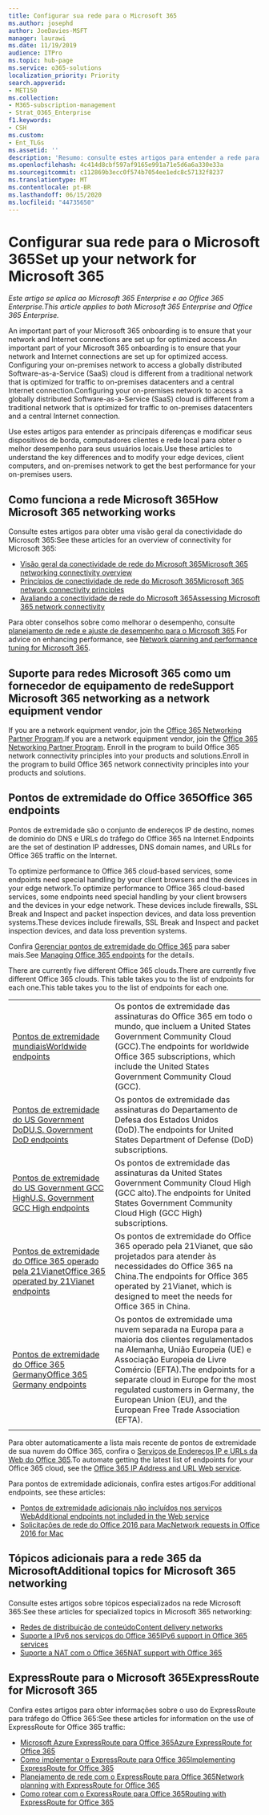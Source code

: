 ```yaml
---
title: Configurar sua rede para o Microsoft 365
ms.author: josephd
author: JoeDavies-MSFT
manager: laurawi
ms.date: 11/19/2019
audience: ITPro
ms.topic: hub-page
ms.service: o365-solutions
localization_priority: Priority
search.appverid:
- MET150
ms.collection:
- M365-subscription-management
- Strat_O365_Enterprise
f1.keywords:
- CSH
ms.custom:
- Ent_TLGs
ms.assetid: ''
description: 'Resumo: consulte estes artigos para entender a rede para o Microsoft 365.'
ms.openlocfilehash: 4c414d8cbf597af9165e991a71e5d6a6a330e33a
ms.sourcegitcommit: c112869b3ecc0f574b7054ee1edc8c57132f8237
ms.translationtype: MT
ms.contentlocale: pt-BR
ms.lasthandoff: 06/15/2020
ms.locfileid: "44735650"
---
```

# <a name="set-up-your-network-for-microsoft-365"></a><span data-ttu-id="38c7d-103">Configurar sua rede para o Microsoft 365</span><span class="sxs-lookup"><span data-stu-id="38c7d-103">Set up your network for Microsoft 365</span></span>

<span data-ttu-id="38c7d-104">*Este artigo se aplica ao Microsoft 365 Enterprise e ao Office 365 Enterprise.*</span><span class="sxs-lookup"><span data-stu-id="38c7d-104">*This article applies to both Microsoft 365 Enterprise and Office 365 Enterprise.*</span></span>

<span data-ttu-id="38c7d-105">An important part of your Microsoft 365 onboarding is to ensure that your network and Internet connections are set up for optimized access.</span><span class="sxs-lookup"><span data-stu-id="38c7d-105">An important part of your Microsoft 365 onboarding is to ensure that your network and Internet connections are set up for optimized access.</span></span> <span data-ttu-id="38c7d-106">Configuring your on-premises network to access a globally distributed Software-as-a-Service (SaaS) cloud is different from a traditional network that is optimized for traffic to on-premises datacenters and a central Internet connection.</span><span class="sxs-lookup"><span data-stu-id="38c7d-106">Configuring your on-premises network to access a globally distributed Software-as-a-Service (SaaS) cloud is different from a traditional network that is optimized for traffic to on-premises datacenters and a central Internet connection.</span></span> 

<span data-ttu-id="38c7d-107">Use estes artigos para entender as principais diferenças e modificar seus dispositivos de borda, computadores clientes e rede local para obter o melhor desempenho para seus usuários locais.</span><span class="sxs-lookup"><span data-stu-id="38c7d-107">Use these articles to understand the key differences and to modify your edge devices, client computers, and on-premises network to get the best performance for your on-premises users.</span></span>

## <a name="how-microsoft-365-networking-works"></a><span data-ttu-id="38c7d-108">Como funciona a rede Microsoft 365</span><span class="sxs-lookup"><span data-stu-id="38c7d-108">How Microsoft 365 networking works</span></span>

<span data-ttu-id="38c7d-109">Consulte estes artigos para obter uma visão geral da conectividade do Microsoft 365:</span><span class="sxs-lookup"><span data-stu-id="38c7d-109">See these articles for an overview of connectivity for Microsoft 365:</span></span>

- [<span data-ttu-id="38c7d-110">Visão geral da conectividade de rede do Microsoft 365</span><span class="sxs-lookup"><span data-stu-id="38c7d-110">Microsoft 365 networking connectivity overview</span></span>](office-365-networking-overview.md)
- [<span data-ttu-id="38c7d-111">Princípios de conectividade de rede do Microsoft 365</span><span class="sxs-lookup"><span data-stu-id="38c7d-111">Microsoft 365 network connectivity principles</span></span>](office-365-network-connectivity-principles.md)
- [<span data-ttu-id="38c7d-112">Avaliando a conectividade de rede do Microsoft 365</span><span class="sxs-lookup"><span data-stu-id="38c7d-112">Assessing Microsoft 365 network connectivity</span></span>](assessing-network-connectivity.md)

<span data-ttu-id="38c7d-113">Para obter conselhos sobre como melhorar o desempenho, consulte [planejamento de rede e ajuste de desempenho para o Microsoft 365](network-planning-and-performance.md).</span><span class="sxs-lookup"><span data-stu-id="38c7d-113">For advice on enhancing performance, see [Network planning and performance tuning for Microsoft 365](network-planning-and-performance.md).</span></span>

## <a name="support-microsoft-365-networking-as-a-network-equipment-vendor"></a><span data-ttu-id="38c7d-114">Suporte para redes Microsoft 365 como um fornecedor de equipamento de rede</span><span class="sxs-lookup"><span data-stu-id="38c7d-114">Support Microsoft 365 networking as a network equipment vendor</span></span>

<span data-ttu-id="38c7d-115">If you are a network equipment vendor, join the [Office 365 Networking Partner Program](office-365-networking-partner-program.md).</span><span class="sxs-lookup"><span data-stu-id="38c7d-115">If you are a network equipment vendor, join the [Office 365 Networking Partner Program](office-365-networking-partner-program.md).</span></span> <span data-ttu-id="38c7d-116">Enroll in the program to build Office 365 network connectivity principles into your products and solutions.</span><span class="sxs-lookup"><span data-stu-id="38c7d-116">Enroll in the program to build Office 365 network connectivity principles into your products and solutions.</span></span> 

## <a name="office-365-endpoints"></a><span data-ttu-id="38c7d-117">Pontos de extremidade do Office 365</span><span class="sxs-lookup"><span data-stu-id="38c7d-117">Office 365 endpoints</span></span>

<span data-ttu-id="38c7d-118">Pontos de extremidade são o conjunto de endereços IP de destino, nomes de domínio do DNS e URLs do tráfego do Office 365 na Internet.</span><span class="sxs-lookup"><span data-stu-id="38c7d-118">Endpoints are the set of destination IP addresses, DNS domain names, and URLs for Office 365 traffic on the Internet.</span></span> 

<span data-ttu-id="38c7d-119">To optimize performance to Office 365 cloud-based services, some endpoints need special handling by your client browsers and the devices in your edge network.</span><span class="sxs-lookup"><span data-stu-id="38c7d-119">To optimize performance to Office 365 cloud-based services, some endpoints need special handling by your client browsers and the devices in your edge network.</span></span> <span data-ttu-id="38c7d-120">These devices include firewalls, SSL Break and Inspect and packet inspection devices, and data loss prevention systems.</span><span class="sxs-lookup"><span data-stu-id="38c7d-120">These devices include firewalls, SSL Break and Inspect and packet inspection devices, and data loss prevention systems.</span></span>

<span data-ttu-id="38c7d-121">Confira [Gerenciar pontos de extremidade do Office 365](managing-office-365-endpoints.md) para saber mais.</span><span class="sxs-lookup"><span data-stu-id="38c7d-121">See [Managing Office 365 endpoints](managing-office-365-endpoints.md) for the details.</span></span>

<span data-ttu-id="38c7d-122">There are currently five different Office 365 clouds.</span><span class="sxs-lookup"><span data-stu-id="38c7d-122">There are currently five different Office 365 clouds.</span></span> <span data-ttu-id="38c7d-123">This table takes you to the list of endpoints for each one.</span><span class="sxs-lookup"><span data-stu-id="38c7d-123">This table takes you to the list of endpoints for each one.</span></span>

|||
|:-------|:-----|
| [<span data-ttu-id="38c7d-124">Pontos de extremidade mundiais</span><span class="sxs-lookup"><span data-stu-id="38c7d-124">Worldwide endpoints</span></span>](urls-and-ip-address-ranges.md) | <span data-ttu-id="38c7d-125">Os pontos de extremidade das assinaturas do Office 365 em todo o mundo, que incluem a United States Government Community Cloud (GCC).</span><span class="sxs-lookup"><span data-stu-id="38c7d-125">The endpoints for worldwide Office 365 subscriptions, which include the United States Government Community Cloud (GCC).</span></span> |
| [<span data-ttu-id="38c7d-126">Pontos de extremidade do US Government DoD</span><span class="sxs-lookup"><span data-stu-id="38c7d-126">U.S. Government DoD endpoints</span></span>](office-365-u-s-government-dod-endpoints.md) | <span data-ttu-id="38c7d-127">Os pontos de extremidade das assinaturas do Departamento de Defesa dos Estados Unidos (DoD).</span><span class="sxs-lookup"><span data-stu-id="38c7d-127">The endpoints for United States Department of Defense (DoD) subscriptions.</span></span> |
| [<span data-ttu-id="38c7d-128">Pontos de extremidade do US Government GCC High</span><span class="sxs-lookup"><span data-stu-id="38c7d-128">U.S. Government GCC High endpoints</span></span>](office-365-u-s-government-gcc-high-endpoints.md) | <span data-ttu-id="38c7d-129">Os pontos de extremidade das assinaturas da United States Government Community Cloud High (GCC alto).</span><span class="sxs-lookup"><span data-stu-id="38c7d-129">The endpoints for United States Government Community Cloud High (GCC High) subscriptions.</span></span> |
| [<span data-ttu-id="38c7d-130">Pontos de extremidade do Office 365 operado pela 21Vianet</span><span class="sxs-lookup"><span data-stu-id="38c7d-130">Office 365 operated by 21Vianet endpoints</span></span>](urls-and-ip-address-ranges-21vianet.md) | <span data-ttu-id="38c7d-131">Os pontos de extremidade do Office 365 operado pela 21Vianet, que são projetados para atender às necessidades do Office 365 na China.</span><span class="sxs-lookup"><span data-stu-id="38c7d-131">The endpoints for Office 365 operated by 21Vianet, which is designed to meet the needs for Office 365 in China.</span></span> |
| [<span data-ttu-id="38c7d-132">Pontos de extremidade do Office 365 Germany</span><span class="sxs-lookup"><span data-stu-id="38c7d-132">Office 365 Germany endpoints</span></span>](office-365-germany-endpoints.md) | <span data-ttu-id="38c7d-133">Os pontos de extremidade uma nuvem separada na Europa para a maioria dos clientes regulamentados na Alemanha, União Europeia (UE) e Associação Europeia de Livre Comércio (EFTA).</span><span class="sxs-lookup"><span data-stu-id="38c7d-133">The endpoints for a separate cloud in Europe for the most regulated customers in Germany, the European Union (EU), and the European Free Trade Association (EFTA).</span></span> |
|||

<span data-ttu-id="38c7d-134">Para obter automaticamente a lista mais recente de pontos de extremidade de sua nuvem do Office 365, confira o [Serviços de Endereços IP e URLs da Web do Office 365](office-365-ip-web-service.md).</span><span class="sxs-lookup"><span data-stu-id="38c7d-134">To automate getting the latest list of endpoints for your Office 365 cloud, see the [Office 365 IP Address and URL Web service](office-365-ip-web-service.md).</span></span>

<span data-ttu-id="38c7d-135">Para pontos de extremidade adicionais, confira estes artigos:</span><span class="sxs-lookup"><span data-stu-id="38c7d-135">For additional endpoints, see these articles:</span></span>

- [<span data-ttu-id="38c7d-136">Pontos de extremidade adicionais não incluídos nos serviços Web</span><span class="sxs-lookup"><span data-stu-id="38c7d-136">Additional endpoints not included in the Web service</span></span>](additional-office365-ip-addresses-and-urls.md)
- [<span data-ttu-id="38c7d-137">Solicitações de rede do Office 2016 para Mac</span><span class="sxs-lookup"><span data-stu-id="38c7d-137">Network requests in Office 2016 for Mac</span></span>](network-requests-in-office-2016-for-mac.md)


## <a name="additional-topics-for-microsoft-365-networking"></a><span data-ttu-id="38c7d-138">Tópicos adicionais para a rede 365 da Microsoft</span><span class="sxs-lookup"><span data-stu-id="38c7d-138">Additional topics for Microsoft 365 networking</span></span>

<span data-ttu-id="38c7d-139">Consulte estes artigos sobre tópicos especializados na rede Microsoft 365:</span><span class="sxs-lookup"><span data-stu-id="38c7d-139">See these articles for specialized topics in Microsoft 365 networking:</span></span>

- [<span data-ttu-id="38c7d-140">Redes de distribuição de conteúdo</span><span class="sxs-lookup"><span data-stu-id="38c7d-140">Content delivery networks</span></span>](content-delivery-networks.md)
- [<span data-ttu-id="38c7d-141">Suporte a IPv6 nos serviços do Office 365</span><span class="sxs-lookup"><span data-stu-id="38c7d-141">IPv6 support in Office 365 services</span></span>](ipv6-support.md)
- [<span data-ttu-id="38c7d-142">Suporte a NAT com o Office 365</span><span class="sxs-lookup"><span data-stu-id="38c7d-142">NAT support with Office 365</span></span>](nat-support-with-office-365.md)

## <a name="expressroute-for-microsoft-365"></a><span data-ttu-id="38c7d-143">ExpressRoute para o Microsoft 365</span><span class="sxs-lookup"><span data-stu-id="38c7d-143">ExpressRoute for Microsoft 365</span></span>

<span data-ttu-id="38c7d-144">Confira estes artigos para obter informações sobre o uso do ExpressRoute para tráfego do Office 365:</span><span class="sxs-lookup"><span data-stu-id="38c7d-144">See these articles for information on the use of ExpressRoute for Office 365 traffic:</span></span>

- [<span data-ttu-id="38c7d-145">Microsoft Azure ExpressRoute para Office 365</span><span class="sxs-lookup"><span data-stu-id="38c7d-145">Azure ExpressRoute for Office 365</span></span>](azure-expressroute.md)
- [<span data-ttu-id="38c7d-146">Como implementar o ExpressRoute para Office 365</span><span class="sxs-lookup"><span data-stu-id="38c7d-146">Implementing ExpressRoute for Office 365</span></span>](implementing-expressroute.md)
- [<span data-ttu-id="38c7d-147">Planejamento de rede com o ExpressRoute para Office 365</span><span class="sxs-lookup"><span data-stu-id="38c7d-147">Network planning with ExpressRoute for Office 365</span></span>](network-planning-with-expressroute.md)
- [<span data-ttu-id="38c7d-148">Como rotear com o ExpressRoute para Office 365</span><span class="sxs-lookup"><span data-stu-id="38c7d-148">Routing with ExpressRoute for Office 365</span></span>](routing-with-expressroute.md)
